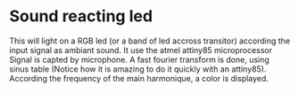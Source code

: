 # Sound reacting led
This will light on a RGB led (or a band of led accross transitor) according the
input signal as ambiant sound. It use the atmel attiny85 microprocessor
Signal is capted by microphone. A fast fourier transform is done, using sinus
table (Notice how it is amazing to do it quickly with an attiny85).
According the frequency of the main harmonique, a color is displayed.
